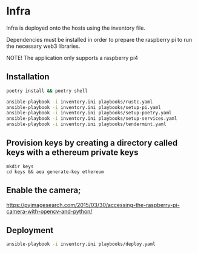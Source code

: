 # Infra

Infra is deployed onto the hosts using the inventory file.

Dependencies must be installed in order to prepare the raspberry pi to run the necessary web3 libraries.

NOTE! The application only supports a raspberry pi4

## Installation
```bash
poetry install && poetry shell
```

```bash
ansible-playbook -i inventory.ini playbooks/rustc.yaml
ansible-playbook -i inventory.ini playbooks/setup-pi.yaml
ansible-playbook -i inventory.ini playbooks/setup-poetry.yaml
ansible-playbook -i inventory.ini playbooks/setup-services.yaml
ansible-playbook -i inventory.ini playbooks/tendermint.yaml
```

## Provision keys by creating a directory called keys with a ethereum private keys

```
mkdir keys
cd keys && aea generate-key ethereum
```

## Enable the camera;

https://pyimagesearch.com/2015/03/30/accessing-the-raspberry-pi-camera-with-opencv-and-python/

## Deployment
```bash
ansible-playbook -i inventory.ini playbooks/deploy.yaml
```
